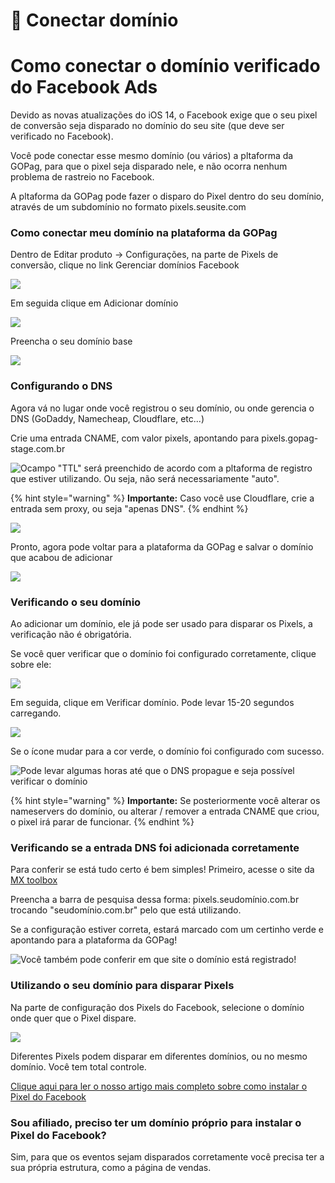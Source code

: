 # 🔵 Conectar domínio

# Como conectar o domínio verificado do Facebook Ads

Devido as novas atualizações do iOS 14, o Facebook exige que o seu pixel de conversão seja disparado no domínio do seu site (que deve ser verificado no Facebook).

Você pode conectar esse mesmo domínio (ou vários) a pltaforma da GOPag, para que o pixel seja disparado nele, e não ocorra nenhum problema de rastreio no Facebook.

A pltaforma da GOPag pode fazer o disparo do Pixel dentro do seu domínio, através de um subdomínio no formato pixels.seusite.com

### Como conectar meu domínio na plataforma da GOPag

Dentro de Editar produto -> Configurações, na parte de Pixels de conversão, clique no link Gerenciar domínios Facebook

![](/assets/ads/08_fb_menu_dominio.png)

Em seguida clique em Adicionar domínio

![](/assets/ads/09_fb_menu_add_dominio.png)

Preencha o seu domínio base

![](/assets/ads/10_fb_menu_add_dominio_link.png)

### Configurando o DNS

Agora vá no lugar onde você registrou o seu domínio, ou onde gerencia o DNS (GoDaddy, Namecheap, Cloudflare, etc...)

Crie uma entrada CNAME, com valor pixels, apontando para pixels.gopag-stage.com.br

![Ocampo "TTL" será preenchido de acordo com a pltaforma de registro que estiver utilizando. Ou seja, não será necessariamente "auto".](/assets/ads/11_fb_menu_add_dominio_dns.png)

{% hint style="warning" %}
**Importante:** Caso você use Cloudflare, crie a entrada sem proxy, ou seja "apenas DNS".
{% endhint %}

![](/assets/ads/12_fb_menu_add_dominio_proxy.png)

Pronto, agora pode voltar para a plataforma da GOPag e salvar o domínio que acabou de adicionar

![](/assets/ads/13_fb_menu_add_dominio_proxy_confirm.png)

### Verificando o seu domínio

Ao adicionar um domínio, ele já pode ser usado para disparar os Pixels, a verificação não é obrigatória.

Se você quer verificar que o domínio foi configurado corretamente, clique sobre ele:

![](/assets/ads/14_fb_menu_add_dominio_verificar.png)

Em seguida, clique em Verificar domínio. Pode levar 15-20 segundos carregando.

![](/assets/ads/15_fb_menu_add_dominio_verificar_tempo.png)

Se o ícone mudar para a cor verde, o domínio foi configurado com sucesso.

![Pode levar algumas horas até que o DNS propague e seja possível verificar o domínio](/assets/ads/16_fb_menu_add_dominio_verificado.png)

{% hint style="warning" %}
**Importante:** Se posteriormente você alterar os nameservers do domínio, ou alterar / remover a entrada CNAME que criou, o pixel irá parar de funcionar.
{% endhint %}

### Verificando se a entrada DNS foi adicionada corretamente

Para conferir se está tudo certo é bem simples! Primeiro, acesse o site da [MX toolbox](https://mxtoolbox.com/)

Preencha a barra de pesquisa dessa forma: pixels.seudomínio.com.br trocando "seudomínio.com.br" pelo que está utilizando.

Se a configuração estiver correta, estará marcado com um certinho verde e apontando para a plataforma da GOPag!

![Você também pode conferir em que site o domínio está registrado!](/assets/ads/17_fb_menu_add_dominio_mx_toolbox.png)

### Utilizando o seu domínio para disparar Pixels

Na parte de configuração dos Pixels do Facebook, selecione o domínio onde quer que o Pixel dispare.

![](/assets/ads/18_fb_menu_add_dominio_disparos.png)

Diferentes Pixels podem disparar em diferentes domínios, ou no mesmo domínio. Você tem total controle.

[Clique aqui para ler o nosso artigo mais completo sobre como instalar o Pixel do Facebook](https://docs.gopag.com.br/ads_pixel/facebook_ads)

### Sou afiliado, preciso ter um domínio próprio para instalar o Pixel do Facebook?

Sim, para que os eventos sejam disparados corretamente você precisa ter a sua própria estrutura, como a página de vendas.